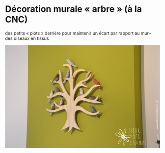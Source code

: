 # Décoration murale « arbre » \(à la CNC\)

des petits « plots » derrière pour maintenir un écart par rapport au mur+ des oiseaux en tissus

![](../.gitbook/assets/image%20%289%29.png)

